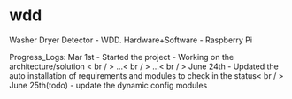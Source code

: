 # wdd
Washer Dryer Detector - WDD. Hardware+Software - Raspberry Pi



Progress_Logs:
Mar 1st - Started the project - Working on the architecture/solution < br / >
...< br / >
...< br / >
June 24th - Updated the auto installation of requirements and modules to check in the status< br / >
June 25th(todo) - update the dynamic config modules
